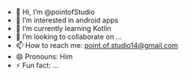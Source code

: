
- 👋 Hi, I’m @pointofStudio
- 👀 I’m interested in android apps
- 🌱 I’m currently learning Kotlin
- 💞️ I’m looking to collaborate on ...
- 📫 How to reach me: point.of.studio14@gmail.com
- 😄 Pronouns: Him
- ⚡ Fun fact: ...

<!---
pointofStudio/pointofStudio is a ✨ special ✨ repository because its `README.md` (this file) appears on your GitHub profile.
You can click the Preview link to take a look at your changes.
--->
